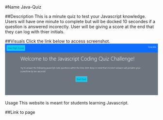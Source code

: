 

#Name
Java-Quiz


##Description
This is a minute quiz to test your Javascript knowledge. Users will have one minute to complete but will be docked 10 secondes if a question is answered incorectly. User will be giving a score at the end that they can log with thier initials.

##Visuals
Click the link below to access screenshot.
![Alt text](image.png)

Usage
This website is meant for students learning Javascript.

##Link to page